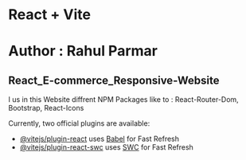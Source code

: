 # React + Vite

<h1>Author : Rahul Parmar</h1>
<h2>React_E-commerce_Responsive-Website</h2>
<p>I us in this Website diffrent NPM Packages like to : React-Router-Dom, Bootstrap, React-Icons</p>

Currently, two official plugins are available:

- [@vitejs/plugin-react](https://github.com/vitejs/vite-plugin-react/blob/main/packages/plugin-react/README.md) uses [Babel](https://babeljs.io/) for Fast Refresh
- [@vitejs/plugin-react-swc](https://github.com/vitejs/vite-plugin-react-swc) uses [SWC](https://swc.rs/) for Fast Refresh

